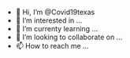 - 👋 Hi, I’m @Covid19texas
- 👀 I’m interested in ...
- 🌱 I’m currenty learning ...
- 💞️ I’m looking to collaborate on ...
- 📫 How to reach me ...

<!---
Covid19texas/Covid19texas is a ✨ special ✨ repository because its `README.md` (this file) appears on your GitHub profile.
You can click the Preview link to take a look at your changes.
--->
